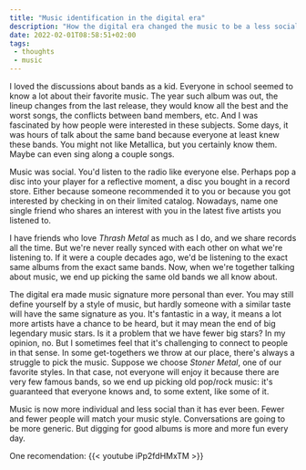 ```yaml
---
title: "Music identification in the digital era"
description: "How the digital era changed the music to be a less social and more individual experience."
date: 2022-02-01T08:58:51+02:00
tags:
 - thoughts
 - music
---
```


I loved the discussions about bands as a kid. Everyone in school seemed to know a lot about their favorite music. The year such album was out, the lineup changes from the last release, they would know all the best and the worst songs, the conflicts between band members, etc. And I was fascinated by how people were interested in these subjects. Some days, it was hours of talk about the same band because everyone at least knew these bands. You might not like Metallica, but you certainly know them. Maybe can even sing along a couple songs. 

Music was social. You'd listen to the radio like everyone else. Perhaps pop a disc into your player for a reflective moment, a disc you bought in a record store. Either because someone recommended it to you or because you got interested by checking in on their limited catalog. Nowadays, name one single friend who shares an interest with you in the latest five artists you listened to.

I have friends who love *Thrash Metal* as much as I do, and we share records all the time. But we're never really synced with each other on what we're listening to. If it were a couple decades ago, we'd be listening to the exact same albums from the exact same bands. Now, when we're together talking about music, we end up picking the same old bands we all know about.

The digital era made music signature more personal than ever. You may still define yourself by a style of music, but hardly someone with a similar taste will have the same signature as you. It's fantastic in a way, it means a lot more artists have a chance to be heard, but it may mean the end of big legendary music stars. Is it a problem that we have fewer big stars? In my opinion, no. But I sometimes feel that it's challenging to connect to people in that sense. In some get-togethers we throw at our place, there's always a struggle to pick the music. Suppose we choose *Stoner Metal*, one of our favorite styles. In that case, not everyone will enjoy it because there are very few famous bands, so we end up picking old pop/rock music: it's guaranteed that everyone knows and, to some extent, like some of it.

Music is now more individual and less social than it has ever been. Fewer and fewer people will match your music style. Conversations are going to be more generic. But digging for good albums is more and more fun every day.

One recomendation:
{{< youtube iPp2fdHMxTM >}}
